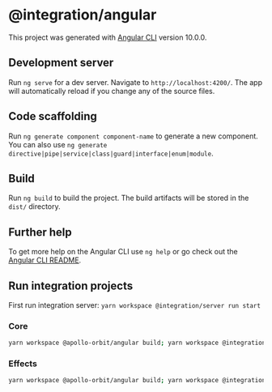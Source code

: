 # @integration/angular

This project was generated with [Angular CLI](https://github.com/angular/angular-cli) version 10.0.0.

## Development server

Run `ng serve` for a dev server. Navigate to `http://localhost:4200/`. The app will automatically reload if you change any of the source files.

## Code scaffolding

Run `ng generate component component-name` to generate a new component. You can also use `ng generate directive|pipe|service|class|guard|interface|enum|module`.

## Build

Run `ng build` to build the project. The build artifacts will be stored in the `dist/` directory.

## Further help

To get more help on the Angular CLI use `ng help` or go check out the [Angular CLI README](https://github.com/angular/angular-cli/blob/master/README.md).


## Run integration projects

First run integration server: `yarn workspace @integration/server run start`

### Core
```bash
yarn workspace @apollo-orbit/angular build; yarn workspace @integration/angular run ngcc -t @apollo-orbit/angular/core; yarn workspace @integration/angular run ngcc -t @apollo-orbit/angular/http; yarn workspace @integration/angular run start:core
```

### Effects
```bash
yarn workspace @apollo-orbit/angular build; yarn workspace @integration/angular run ngcc -t @apollo-orbit/angular; yarn workspace @integration/angular run ngcc -t @apollo-orbit/angular/http; yarn workspace @integration/angular run start:effects
```
